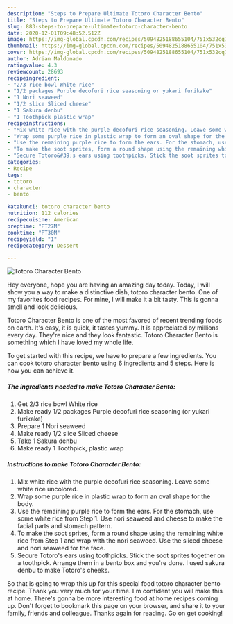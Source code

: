 ```yaml
---
description: "Steps to Prepare Ultimate Totoro Character Bento"
title: "Steps to Prepare Ultimate Totoro Character Bento"
slug: 883-steps-to-prepare-ultimate-totoro-character-bento
date: 2020-12-01T09:48:52.512Z
image: https://img-global.cpcdn.com/recipes/5094825188655104/751x532cq70/totoro-character-bento-recipe-main-photo.jpg
thumbnail: https://img-global.cpcdn.com/recipes/5094825188655104/751x532cq70/totoro-character-bento-recipe-main-photo.jpg
cover: https://img-global.cpcdn.com/recipes/5094825188655104/751x532cq70/totoro-character-bento-recipe-main-photo.jpg
author: Adrian Maldonado
ratingvalue: 4.3
reviewcount: 28693
recipeingredient:
- "2/3 rice bowl White rice"
- "1/2 packages Purple decofuri rice seasoning or yukari furikake"
- "1 Nori seaweed"
- "1/2 slice Sliced cheese"
- "1 Sakura denbu"
- "1 Toothpick plastic wrap"
recipeinstructions:
- "Mix white rice with the purple decofuri rice seasoning. Leave some white rice uncolored."
- "Wrap some purple rice in plastic wrap to form an oval shape for the body."
- "Use the remaining purple rice to form the ears. For the stomach, use some white rice from Step 1. Use nori seaweed and cheese to make the facial parts and stomach pattern."
- "To make the soot sprites, form a round shape using the remaining white rice from Step 1 and wrap with the nori seaweed. Use the sliced cheese and nori seaweed for the face."
- "Secure Totoro&#39;s ears using toothpicks. Stick the soot sprites together on a toothpick. Arrange them in a bento box and you&#39;re done. I used sakura denbu to make Totoro&#39;s cheeks."
categories:
- Recipe
tags:
- totoro
- character
- bento

katakunci: totoro character bento 
nutrition: 112 calories
recipecuisine: American
preptime: "PT27M"
cooktime: "PT30M"
recipeyield: "1"
recipecategory: Dessert

---
```



![Totoro Character Bento](https://img-global.cpcdn.com/recipes/5094825188655104/751x532cq70/totoro-character-bento-recipe-main-photo.jpg)

Hey everyone, hope you are having an amazing day today. Today, I will show you a way to make a distinctive dish, totoro character bento. One of my favorites food recipes. For mine, I will make it a bit tasty. This is gonna smell and look delicious.



Totoro Character Bento is one of the most favored of recent trending foods on earth. It's easy, it is quick, it tastes yummy. It is appreciated by millions every day. They're nice and they look fantastic. Totoro Character Bento is something which I have loved my whole life.


To get started with this recipe, we have to prepare a few ingredients. You can cook totoro character bento using 6 ingredients and 5 steps. Here is how you can achieve it.

<!--inarticleads1-->

##### The ingredients needed to make Totoro Character Bento:

1. Get 2/3 rice bowl White rice
1. Make ready 1/2 packages Purple decofuri rice seasoning (or yukari furikake)
1. Prepare 1 Nori seaweed
1. Make ready 1/2 slice Sliced cheese
1. Take 1 Sakura denbu
1. Make ready 1 Toothpick, plastic wrap




<!--inarticleads2-->

##### Instructions to make Totoro Character Bento:

1. Mix white rice with the purple decofuri rice seasoning. Leave some white rice uncolored.
1. Wrap some purple rice in plastic wrap to form an oval shape for the body.
1. Use the remaining purple rice to form the ears. For the stomach, use some white rice from Step 1. Use nori seaweed and cheese to make the facial parts and stomach pattern.
1. To make the soot sprites, form a round shape using the remaining white rice from Step 1 and wrap with the nori seaweed. Use the sliced cheese and nori seaweed for the face.
1. Secure Totoro&#39;s ears using toothpicks. Stick the soot sprites together on a toothpick. Arrange them in a bento box and you&#39;re done. I used sakura denbu to make Totoro&#39;s cheeks.




So that is going to wrap this up for this special food totoro character bento recipe. Thank you very much for your time. I'm confident you will make this at home. There's gonna be more interesting food at home recipes coming up. Don't forget to bookmark this page on your browser, and share it to your family, friends and colleague. Thanks again for reading. Go on get cooking!
